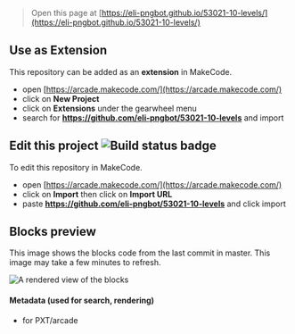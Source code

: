  


> Open this page at [https://eli-pngbot.github.io/53021-10-levels/](https://eli-pngbot.github.io/53021-10-levels/)

## Use as Extension

This repository can be added as an **extension** in MakeCode.

* open [https://arcade.makecode.com/](https://arcade.makecode.com/)
* click on **New Project**
* click on **Extensions** under the gearwheel menu
* search for **https://github.com/eli-pngbot/53021-10-levels** and import

## Edit this project ![Build status badge](https://github.com/eli-pngbot/53021-10-levels/workflows/MakeCode/badge.svg)

To edit this repository in MakeCode.

* open [https://arcade.makecode.com/](https://arcade.makecode.com/)
* click on **Import** then click on **Import URL**
* paste **https://github.com/eli-pngbot/53021-10-levels** and click import

## Blocks preview

This image shows the blocks code from the last commit in master.
This image may take a few minutes to refresh.

![A rendered view of the blocks](https://github.com/eli-pngbot/53021-10-levels/raw/master/.github/makecode/blocks.png)

#### Metadata (used for search, rendering)

* for PXT/arcade
<script src="https://makecode.com/gh-pages-embed.js"></script><script>makeCodeRender("{{ site.makecode.home_url }}", "{{ site.github.owner_name }}/{{ site.github.repository_name }}");</script>
